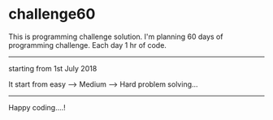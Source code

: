 # challenge60
This is  programming challenge solution. 
I'm planning 60 days of programming challenge. Each day 1 hr of code.

------------------------------------------------------------------------------------------------------------------------
starting from 1st July 2018

It start from easy --> Medium --> Hard problem solving...

------------------------------------------------------------------------------------------------------------------------

Happy coding....!
